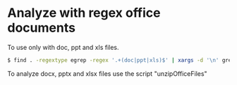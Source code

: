# Analyze with regex office documents

To use only with doc, ppt and xls files.

```bash
$ find . -regextype egrep -regex '.+(doc|ppt|xls)$' | xargs -d '\n' grep -Pria 'regexToSearch' --color always
```

To analyze docx, pptx and xlsx files use the script "unzipOfficeFiles"
